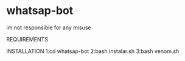 # whatsap-bot
im not responsible for any misuse

REQUIREMENTS 


INSTALLATION 
1:cd whatsap-bot
2:bash instalar.sh
3:bash venom.sh
